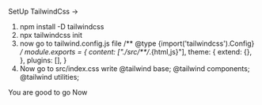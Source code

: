 SetUp TailwindCss
->
1. npm install -D tailwindcss
2. npx tailwindcss init
3. now go to  tailwind.config.js file
/** @type {import('tailwindcss').Config} */
module.exports = {
  content: ["./src/**/*.{html,js}"],
  theme: {
    extend: {},
  },
  plugins: [],
}
4. Now go to src/index.css write
@tailwind base;
@tailwind components;
@tailwind utilities;

You are good to go Now

